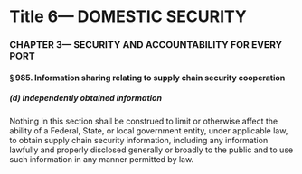 
# Title 6— DOMESTIC SECURITY
### CHAPTER 3— SECURITY AND ACCOUNTABILITY FOR EVERY PORT
#### § 985. Information sharing relating to supply chain security cooperation
##### (d) Independently obtained information

Nothing in this section shall be construed to limit or otherwise affect the ability of a Federal, State, or local government entity, under applicable law, to obtain supply chain security information, including any information lawfully and properly disclosed generally or broadly to the public and to use such information in any manner permitted by law.
